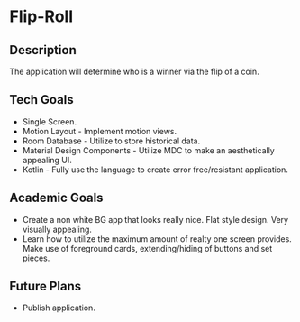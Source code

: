 # Flip-Roll

## Description
The application will determine who is a winner via the flip of a coin.

## Tech Goals
+ Single Screen.
+ Motion Layout - Implement motion views.
+ Room Database - Utilize to store historical data.
+ Material Design Components - Utilize MDC to make an aesthetically appealing UI.
+ Kotlin - Fully use the language to create error free/resistant application.

## Academic Goals
+ Create a non white BG app that looks really nice. Flat style design. Very visually appealing.
+ Learn how to utilize the maximum amount of realty one screen provides. Make use of foreground cards, extending/hiding of buttons and set pieces.

## Future Plans
+ Publish application.